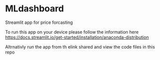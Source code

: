 # MLdashboard
Streamlit app for price forcasting

To run this app on your device please follow the information here  https://docs.streamlit.io/get-started/installation/anaconda-distribution

Altrnativly run the app from th elink shared and view the code files in this repo
